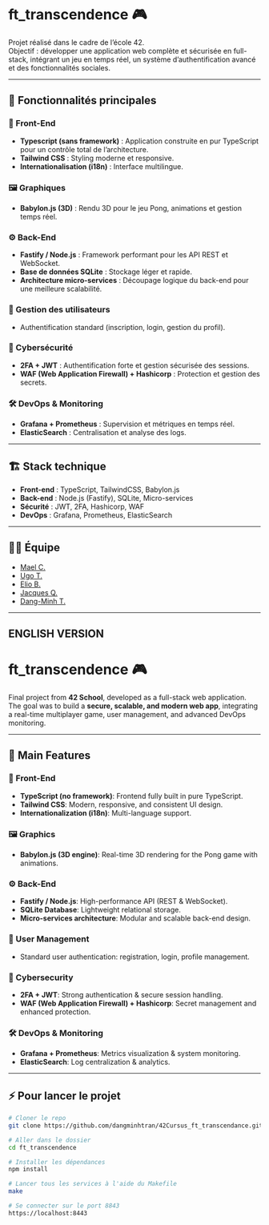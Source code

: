 # ft_transcendence 🎮  

Projet réalisé dans le cadre de l’école 42.  
Objectif : développer une application web complète et sécurisée en full-stack, intégrant un jeu en temps réel, un système d’authentification avancé et des fonctionnalités sociales.  

---

## 🚀 Fonctionnalités principales  

### 🎨 Front-End
- **Typescript (sans framework)** : Application construite en pur TypeScript pour un contrôle total de l’architecture.
- **Tailwind CSS** : Styling moderne et responsive.
- **Internationalisation (i18n)** : Interface multilingue.

### 🖼️ Graphiques
- **Babylon.js (3D)** : Rendu 3D pour le jeu Pong, animations et gestion temps réel.  

### ⚙️ Back-End
- **Fastify / Node.js** : Framework performant pour les API REST et WebSocket.
- **Base de données SQLite** : Stockage léger et rapide.
- **Architecture micro-services** : Découpage logique du back-end pour une meilleure scalabilité.  

### 👥 Gestion des utilisateurs
- Authentification standard (inscription, login, gestion du profil).  

### 🔐 Cybersécurité
- **2FA + JWT** : Authentification forte et gestion sécurisée des sessions.
- **WAF (Web Application Firewall) + Hashicorp** : Protection et gestion des secrets.  

### 🛠️ DevOps & Monitoring
- **Grafana + Prometheus** : Supervision et métriques en temps réel.
- **ElasticSearch** : Centralisation et analyse des logs.  

---

## 🏗️ Stack technique  

- **Front-end** : TypeScript, TailwindCSS, Babylon.js  
- **Back-end** : Node.js (Fastify), SQLite, Micro-services  
- **Sécurité** : JWT, 2FA, Hashicorp, WAF  
- **DevOps** : Grafana, Prometheus, ElasticSearch  


---

## 👨‍💻 Équipe  

- [Mael C.](https://github.com/maecarva)  
- [Ugo T.](https://github.com/Frqnku)
- [Elio B.](https://github.com/X03phy)
- [Jacques Q.](https://github.com/ShinAshura)  
- [Dang-Minh T.](https://github.com/dangminhtran)


---
## ENGLISH VERSION 

# ft_transcendence 🎮  

Final project from **42 School**, developed as a full-stack web application.  
The goal was to build a **secure, scalable, and modern web app**, integrating a real-time multiplayer game, user management, and advanced DevOps monitoring.  

---

## 🚀 Main Features  

### 🎨 Front-End
- **TypeScript (no framework)**: Frontend fully built in pure TypeScript.  
- **Tailwind CSS**: Modern, responsive, and consistent UI design.  
- **Internationalization (i18n)**: Multi-language support.  

### 🖼️ Graphics
- **Babylon.js (3D engine)**: Real-time 3D rendering for the Pong game with animations.  

### ⚙️ Back-End
- **Fastify / Node.js**: High-performance API (REST & WebSocket).  
- **SQLite Database**: Lightweight relational storage.  
- **Micro-services architecture**: Modular and scalable back-end design.  

### 👥 User Management
- Standard user authentication: registration, login, profile management.  

### 🔐 Cybersecurity
- **2FA + JWT**: Strong authentication & secure session handling.  
- **WAF (Web Application Firewall) + Hashicorp**: Secret management and enhanced protection.  

### 🛠️ DevOps & Monitoring
- **Grafana + Prometheus**: Metrics visualization & system monitoring.  
- **ElasticSearch**: Log centralization & analytics.  

---

## ⚡ Pour lancer le projet  

```bash
# Cloner le repo
git clone https://github.com/dangminhtran/42Cursus_ft_transcendance.git

# Aller dans le dossier
cd ft_transcendence

# Installer les dépendances
npm install

# Lancer tous les services à l'aide du Makefile
make

# Se connecter sur le port 8843
https://localhost:8443

